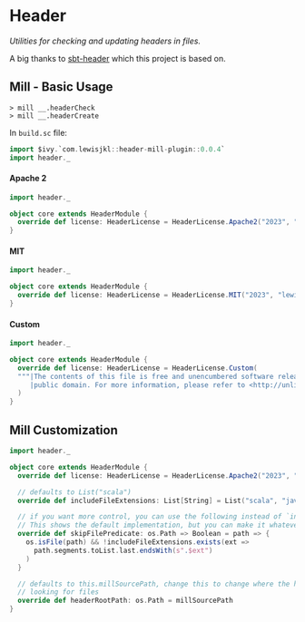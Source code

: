# Header

_Utilities for checking and updating headers in files._

A big thanks to [sbt-header](https://github.com/sbt/sbt-header) which this project is based on.

## Mill - Basic Usage

```console
> mill __.headerCheck
> mill __.headerCreate
```

In `build.sc` file:

```scala
import $ivy.`com.lewisjkl::header-mill-plugin::0.0.4`
import header._
```

<!--
// Need this so mdoc thinks we are inside of a proper mill context
// but put this in a comment so it won't show up on GitHub
```scala mdoc:invisible
implicit def ctx: mill.define.Ctx = ???
```
-->

#### Apache 2

```scala mdoc:nest
import header._

object core extends HeaderModule {
  override def license: HeaderLicense = HeaderLicense.Apache2("2023", "lewisjkl")
}
```

#### MIT

```scala mdoc:nest
import header._

object core extends HeaderModule {
  override def license: HeaderLicense = HeaderLicense.MIT("2023", "lewisjkl")
}
```

#### Custom

```scala mdoc:nest
import header._

object core extends HeaderModule {
  override def license: HeaderLicense = HeaderLicense.Custom(
  """|The contents of this file is free and unencumbered software released into the
     |public domain. For more information, please refer to <http://unlicense.org/>""".stripMargin
  )
}
```

## Mill Customization

```scala mdoc:nest
import header._

object core extends HeaderModule {
  override def license: HeaderLicense = HeaderLicense.Apache2("2023", "lewisjkl")

  // defaults to List("scala")
  override def includeFileExtensions: List[String] = List("scala", "java")

  // if you want more control, you can use the following instead of `includeFileExtensions`
  // This shows the default implementation, but you can make it whatever you would like.
  override def skipFilePredicate: os.Path => Boolean = path => {
    os.isFile(path) && !includeFileExtensions.exists(ext =>
      path.segments.toList.last.endsWith(s".$ext")
    )
  }

  // defaults to this.millSourcePath, change this to change where the header checking/creation starts
  // looking for files
  override def headerRootPath: os.Path = millSourcePath
}
```
